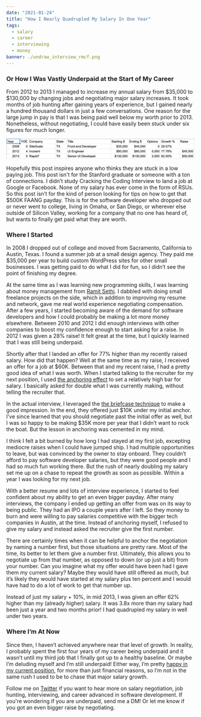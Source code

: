 ```yaml
---
date: "2021-01-24"
title: "How I Nearly Quadrupled My Salary In One Year"
tags:
  - salary
  - career
  - interviewing
  - money
banner: ./undraw_interview_rmcf.png
---
```


### Or How I Was Vastly Underpaid at the Start of My Career

From 2012 to 2013 I managed to increase my annual salary from $35,000 to $130,000 by changing jobs and negotiating major salary increases. It took months of job hunting after gaining years of experience, but I gained nearly a hundred thousand dollars in just a few conversations. One reason for the large jump in pay is that I was being paid well below my worth prior to 2013. Nonetheless, without negotiating, I could have easily been stuck under six figures for much longer.

![image of salary history](./salary-table.png)

Hopefully this post inspires anyone who thinks they are stuck in a low paying job. This post isn't for the Stanford graduate or someone with a ton of connections. I didn’t study Cracking the Coding Interview to land a job at Google or Facebook. None of my salary has ever come in the form of RSUs. So this post isn’t for the kind of person looking for tips on how to get that $500K FAANG payday. This is for the software developer who dropped out or never went to college, living in Omaha, or San Diego, or wherever else outside of Silicon Valley, working for a company that no one has heard of, but wants to finally get paid what they are worth.

### Where I Started

In 2008 I dropped out of college and moved from Sacramento, California to Austin, Texas. I found a summer job at a small design agency. They paid me $35,000 per year to build custom WordPress sites for other small businesses. I was getting paid to do what I did for fun, so I didn’t see the point of finishing my degree.

At the same time as I was learning new programming skills, I was learning about money management from [Ramit Sethi](https://www.iwillteachyoutoberich.com/). I dabbled with doing small freelance projects on the side, which in addition to improving my resume and network, gave me real world experience negotiating compensation. After a few years, I started becoming aware of the demand for software developers and how I could probably be making a lot more money elsewhere. Between 2010 and 2012 I did enough interviews with other companies to boost my confidence enough to start asking for a raise. In 2012 I was given a 28% raise! It felt great at the time, but I quickly learned that I was still being underpaid.

Shortly after that I landed an offer for 77% higher than my recently raised salary. How did that happen? Well at the same time as my raise, I received an offer for a job at $60K. Between that and my recent raise, I had a pretty good idea of what I was worth. When I started talking to the recruiter for my next position, I used [the anchoring effect](https://www.pon.harvard.edu/daily/dealmaking-daily/dealmaking-grappling-with-anchors-in-negotiation/) to set a relatively high bar for salary. I basically asked for double what I was currently making, without telling the recruiter that.

In the actual interview, I leveraged the [the briefcase technique](https://www.iwillteachyoutoberich.com/the-briefcase-technique/) to make a good impression. In the end, they offered just $10K under my initial anchor. I’ve since learned that you should negotiate past the initial offer as well, but I was so happy to be making $35K more per year that I didn’t want to rock the boat. But the lesson in anchoring was cemented in my mind.

I think I felt a bit burned by how long I had stayed at my first job, excepting mediocre raises when I could have jumped ship. I had multiple opportunities to leave, but was convinced by the owner to stay onboard. They couldn’t afford to pay software developer salaries, but they were good people and I had so much fun working there. But the rush of nearly doubling my salary set me up on a chase to repeat the growth as soon as possible. Within a year I was looking for my next job.

With a better resume and lots of interview experience, I started to feel confident about my ability to get an even bigger payday. After many interviews, the company I ended up getting an offer from was on its way to being public. They had an IPO a couple years after I left. So they money to burn and were willing to pay salaries competitive with the bigger tech companies in Austin, at the time. Instead of anchoring myself, I refused to give my salary and instead asked the recruiter give the first number.

There are certainly times when it can be helpful to anchor the negotiation by naming a number first, but those situations are pretty rare. Most of the time, its better to let them give a number first. Ultimately, this allows you to negotiate up from that number, as opposed to down (or up just a bit) from your number. Can you imagine what my offer would have been had I gave them my current salary? Maybe they would have still offered as much, but it’s likely they would have started at my salary plus ten percent and I would have had to do a lot of work to get that number up.

Instead of just my salary + 10%, in mid 2013, I was given an offer 62% higher than my (already higher) salary. It was 3.8x more than my salary had been just a year and two months prior! I had quadrupled my salary in well under two years.

### Where I’m At Now

Since then, I haven’t achieved anywhere near that level of growth. In reality, I probably spent the first four years of my career being underpaid and it wasn’t until my third job that I finally got up to a healthy baseline. Or maybe I’m deluding myself and I’m still underpaid! Either way, I’m pretty [happy in my current position](/two-year-work-retrospective/), for more than just financial reasons, so I’m not in the same rush I used to be to chase that major salary growth.

Follow me on [Twitter](https://twitter.com/simpixelated) if you want to hear more on salary negotiation, job hunting, interviewing, and career advanced in software development. If you're wondering if you are underpaid, send me a DM! Or let me know if you got an even bigger raise by negotiating.
